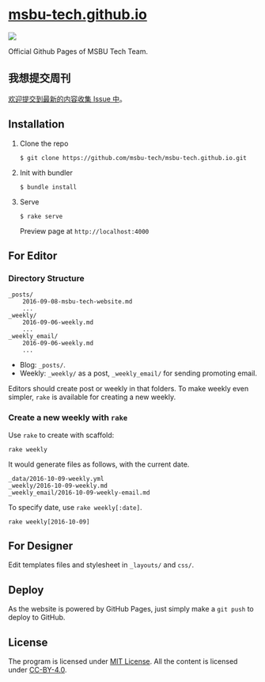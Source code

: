 # [msbu-tech.github.io](https://msbu-tech.github.io/)

[![](https://img.shields.io/badge/powered%20by-jekyll-red.svg)](https://jekyllrb.com)

Official Github Pages of MSBU Tech Team.

## 我想提交周刊

[欢迎提交到最新的内容收集 Issue 中](https://github.com/msbu-tech/weekly/issues?q=is%3Aissue+is%3Aopen+label%3A%E6%94%B6%E9%9B%86%E4%B8%AD)。

## Installation

1. Clone the repo

    ```
    $ git clone https://github.com/msbu-tech/msbu-tech.github.io.git
    ```

2. Init with bundler

    ```
    $ bundle install
    ```

3. Serve

    ```
    $ rake serve
    ```

    Preview page at `http://localhost:4000`

## For Editor

### Directory Structure

```
_posts/
    2016-09-08-msbu-tech-website.md
    ...
_weekly/
    2016-09-06-weekly.md
    ...
_weekly_email/
    2016-09-06-weekly.md
    ...
```

* Blog: `_posts/`.
* Weekly: `_weekly/` as a post, `_weekly_email/` for sending promoting email.

Editors should create post or weekly in that folders. To make weekly even simpler, `rake` is available for creating a new weekly.

### Create a new weekly with `rake`

Use `rake` to create with scaffold:

```
rake weekly
```

It would generate files as follows, with the current date.

```
_data/2016-10-09-weekly.yml
_weekly/2016-10-09-weekly.md
_weekly_email/2016-10-09-weekly-email.md
```

To specify date, use `rake weekly[:date]`.

```
rake weekly[2016-10-09]
```

## For Designer

Edit templates files and stylesheet in `_layouts/` and `css/`.

## Deploy

As the website is powered by GitHub Pages, just simply make a `git push` to deploy to GitHub.

## License

The program is licensed under [MIT License](/LICENSE). All the content is licensed under [CC-BY-4.0](https://creativecommons.org/licenses/by/4.0/legalcode.txt).